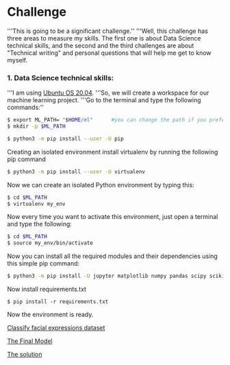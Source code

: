 # Challenge
'''This is going to be a significant challenge.''
'''Well, this challenge has three areas to measure my skills. The first one is about Data Science technical skills, and the second and the third challenges are about "Technical writing" and personal questions that will help me get to know myself.

### 1. Data Science technical skills:
'''I am using [Ubuntu OS 20.04](https://ubuntu.com/).
'''So, we will create a workspace for our machine learning project.
'''Go to the terminal and type the following commands:''
```sh
$ export ML_PATH= "$HOME/ml"      #you can change the path if you prefer
$ mkdir -p $ML_PATH
```
```sh
$ python3 -m pip install --user -U pip
```
Creating an isolated environment
install virtualenv by running the following pip command
```sh
$ python3 -m pip install --user -U virtualenv
```
Now we can create an isolated Python environment by typing this:
```sh
$ cd $ML_PATH
$ virtualenv my_env
```
Now every time you want to activate this environment, just open a terminal and type the following:
```sh
$ cd $ML_PATH
$ source my_env/bin/activate
```
Now you can install all the required modules and their dependencies using this simple pip command:
```sh
$ python3 -m pip install -U jupyter matplotlib numpy pandas scipy scikit-learn
```
Now install requirements.txt
```sah
$ pip install -r requirements.txt
```
Now the environment is ready.

[Classify facial expressions dataset](https://www.kaggle.com/datasets/aadityasinghal/facial-expression-dataset)

[The Final Model](https://mega.nz/file/6d91BA6Q#ifD0xpkkU2CrZnuXLLqGHHVP_zoXAMIJ0tE8TufDecc)

[The solution](https://github.com/hraddadi/challenge/blob/main/technical_skills/facial-expression.ipynb)
